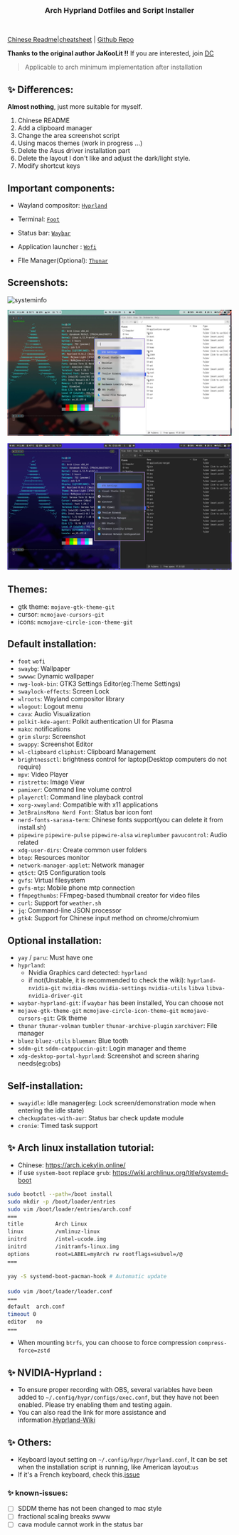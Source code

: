 <br>
<h3 align = "center"> Arch Hyprland Dotfiles and Script Installer </h3>
<br>

[Chinese Readme](README.md)|[cheatsheet](docs/cheatsheet_en.md) | [Github Repo](https://github.com/jqtmviyu/Hyprland-v2.1/tree/personal)


**Thanks to the original author JaKooLit !!**
If you are interested, join [DC](https://discord.gg/V2SJ92vbEN)

> Applicable to arch minimum implementation after installation

## ✨ Differences:

**Almost nothing**, just more suitable for myself.

1. Chinese README
1. Add a clipboard manager
1. Change the area screenshot script
1. Using macos themes (work in progress ...)
1. Delete the Asus driver installation part
1. Delete the layout I don't like and adjust the dark/light style.
1. Modify shortcut keys

## Important components:

- Wayland compositor: [`Hyprland`](https://github.com/hyprwm/Hyprland)
 
- Terminal: [`Foot`](https://github.com/r-c-f/foot)
 
- Status bar: [`Waybar`](https://github.com/Alexays/Waybar)
 
- Application launcher : [`Wofi`](https://hg.sr.ht/~scoopta/wofi)

- FIle Manager(Optional): [`Thunar`](https://docs.xfce.org/xfce/thunar/start)

## Screenshots:

![systeminfo](/static/screenshots/systeminfo.png)

![light-mode](/static/screenshots/light-mode.png)

![dark-mode](/static/screenshots/dark-mode.png)

## Themes:
-  gtk theme: `mojave-gtk-theme-git`
-  cursor: `mcmojave-cursors-git`
-  icons: `mcmojave-circle-icon-theme-git`

## Default installation:
- `foot` `wofi`
- `swaybg`: Wallpaper
- `swwww`: Dynamic wallpaper
- `nwg-look-bin`:  GTK3 Settings Editor(eg:Theme Settings)
- `swaylock-effects`: Screen Lock
- `wlroots`: Wayland compositor library
- `wlogout`: Logout menu
- `cava`: Audio Visualization
- `polkit-kde-agent`: Polkit authentication UI for Plasma
- `mako`: notifications
- `grim` `slurp`: Screenshot
- `swappy`: Screenshot Editor
- `wl-clipboard` `cliphist`: Clipboard Management
- `brightnessctl`: brightness control for laptop(Desktop computers do not require)
- `mpv`: Video Player
- `ristretto`: Image View
- `pamixer`: Command line volume control
- `playerctl`: Command line playback control
- `xorg-xwayland`: Compatible with x11 applications
- `JetBrainsMono Nerd Font`: Status bar icon font
- `nerd-fonts-sarasa-term`: Chinese fonts support(you can delete it from install.sh)
- `pipewire` `pipewire-pulse` `pipewire-alsa` `wireplumber` `pavucontrol`: Audio related
- `xdg-user-dirs`: Create common user folders
- `btop`: Resources monitor
- `network-manager-applet`: Network manager
- `qt5ct`: Qt5 Configuration tools
- `gvfs`: Virtual filesystem
- `gvfs-mtp`: Mobile phone mtp connection
- `ffmpegthumbs`: FFmpeg-based thumbnail creator for video files
- `curl`: Support for `weather.sh`
- `jq`: Command-line JSON processor
- `gtk4`: Support for Chinese input method on chrome/chromium 

## Optional installation:

- `yay` / `paru`: Must have one
- `hyprland`: 
    - Nvidia Graphics card detected: `hyprland`
    - if not(Unstable, it is recommended to check the wiki): `hyprland-nvidia-git` `nvidia-dkms` `nvidia-settings` `nvidia-utils` `libva` `libva-nvidia-driver-git`
- `waybar-hyprland-git`: if `waybar` has been installed, You can choose not
- `mojave-gtk-theme-git` `mcmojave-circle-icon-theme-git` `mcmojave-cursors-git`: Gtk theme
- `thunar` `thunar-volman` `tumbler` `thunar-archive-plugin` `xarchiver`: File manager
- `bluez` `bluez-utils` `blueman`: Blue tooth
- `sddm-git` `sddm-catppuccin-git`: Login manager and theme
- `xdg-desktop-portal-hyprland`: Screenshot and screen sharing needs(eg:obs)

## Self-installation:

- `swayidle`: Idle manager(eg: Lock screen/demonstration mode when entering the idle state)
- `checkupdates-with-aur`: Status bar check update module
- `cronie`: Timed task support

## ✨ Arch linux installation tutorial:
- Chinese: https://arch.icekylin.online/
- if use `system-boot` replace `grub`: https://wiki.archlinux.org/title/systemd-boot

```sh
sudo bootctl --path=/boot install
sudo mkdir -p /boot/loader/entries
sudo vim /boot/loader/entries/arch.conf
===
title          Arch Linux
linux          /vmlinuz-linux
initrd         /intel-ucode.img
initrd         /initramfs-linux.img
options        root=LABEL=myArch rw rootflags=subvol=/@
===

yay -S systemd-boot-pacman-hook # Automatic update

sudo vim /boot/loader/loader.conf
===
default  arch.conf
timeout 0
editor   no
===
```

- When mounting `btrfs`, you can choose to force compression `compress-force=zstd`


## ✨ NVIDIA-Hyprland :
- To ensure proper recording with OBS, several variables have been added to `~/.config/hypr/configs/exec.conf`, but they have not been enabled. Please try enabling them and testing again.
- You can also read the link for more assistance and information.[Hyprland-Wiki](https://wiki.hyprland.org/)

## ✨ Others: 
- Keyboard layout setting on `~/.config/hypr/hyprland.conf`, It can be set when the installation script is running, like American layout:`us`
- If it's a French keyboard, check this.[issue](https://github.com/swaywm/sway/issues/1460?fbclid=IwAR1C8VcY_wWbGhXvT-5ApjJCQuJoJzhOVor6o5fdn0Nj1c6bD9JXoQAPQIg)

### ✨ known-issues:
- [ ] SDDM theme has not been changed to mac style
- [ ] fractional scaling breaks swww
- [ ] cava module cannot work in the status bar
